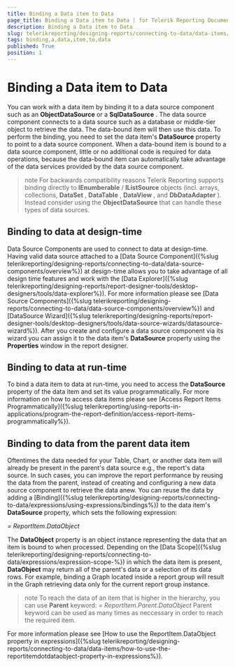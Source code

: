 ```yaml
---
title: Binding a Data item to Data
page_title: Binding a Data item to Data | for Telerik Reporting Documentation
description: Binding a Data item to Data
slug: telerikreporting/designing-reports/connecting-to-data/data-items/binding-a-data-item-to-data
tags: binding,a,data,item,to,data
published: True
position: 1
---
```


# Binding a Data item to Data



You can work with a data item by binding it to a data source component such as an         __ObjectDataSource__  or a __SqlDataSource__ .         The data source component connects to a         data source such as a database or middle-tier object to retrieve the data.         The data-bound item will then use this data. To perform the binding, you need to set the         data item's __DataSource__  property to point to a         data source component. When a data-bound         item is bound to a data source component, little or no additional code is required for data         operations, because the data-bound item can automatically take advantage of the         data services provided by the data source component.       

>note For backwards compatibility reasons Telerik Reporting supports binding directly to  __IEnumberable__ / __IListSource__  objects (incl. arrays, collections,  __DataSet__ ,  __DataTable__ ,  __DataView__ , and  __DbDataAdapter__ ). Instead consider using the  __ObjectDataSource__  that can handle these types of data sources.         


## Binding to data at design-time

Data Source Components are used to connect to data at design-time. Having valid data source attached to a           [Data Source Component]({%slug telerikreporting/designing-reports/connecting-to-data/data-source-components/overview%}) at design-time allows you to take advantage           of all design time features and work with the [Data Explorer]({%slug telerikreporting/designing-reports/report-designer-tools/desktop-designers/tools/data-explorer%}).           For more information please see [Data Source Components]({%slug telerikreporting/designing-reports/connecting-to-data/data-source-components/overview%}) and           [DataSource Wizard]({%slug telerikreporting/designing-reports/report-designer-tools/desktop-designers/tools/data-source-wizards/datasource-wizard%}).           After you create and configure a data source component via its wizard you can assign it to the data item's __DataSource__  property           using the __Properties__  window in the report designer.         

## Binding to data at run-time

To bind a data item to data at run-time, you need to access the __DataSource__  property of the data item           and set its value programmatically.           For more information on how to access data items please see [Access Report Items Programmatically]({%slug telerikreporting/using-reports-in-applications/program-the-report-definition/access-report-items-programmatically%}).         

## Binding to data from the parent data item

Oftentimes the data needed for your Table, Chart, or another data item will already be present in the parent's data source           e.g., the report's data source.           In such cases, you can improve the report performance by reusing the data from the parent,           instead of creating and configuring a new data source component to retrieve the data anew.           You can reuse the data by adding a [Binding]({%slug telerikreporting/designing-reports/connecting-to-data/expressions/using-expressions/bindings%})           to the data item's __DataSource__  property, which sets the following expression:         

*= ReportItem.DataObject* 

The __DataObject__  property is an object instance representing the data that an item is bound to when processed.           Depending on the [Data Scope]({%slug telerikreporting/designing-reports/connecting-to-data/expressions/expression-scope-%})           in which the data item is present, __DataObject__  may return all of the parent's data           or a selection of its data rows. For example, binding a Graph located inside a report group will result in the Graph           retrieving data only for the current report group instance.                   

>note To reach the data of an item that is higher in the hierarchy, you can use  __Parent__  keyword:            *= ReportItem.Parent.DataObject* Parent keyword can be used as many times as neccessary in order to reach the required item.           


For more information please see [How to use the ReportItem.DataObject property in expressions]({%slug telerikreporting/designing-reports/connecting-to-data/data-items/how-to-use-the-reportitemdotdataobject-property-in-expressions%}).         

